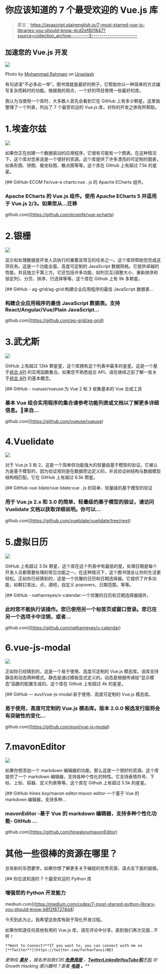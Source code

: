 # 你应该知道的 7 个最受欢迎的 Vue.js 库

> 原文：<https://javascript.plainenglish.io/7-most-starred-vue-js-libraries-you-should-know-dcd2ef801847?source=collection_archive---------3----------------------->

## 加速您的 Vue.js 开发

![](img/f36e5e65102e8c7371f42af48a1559ad.png)

Photo by [Mohammad Rahmani](https://unsplash.com/@afgprogrammer?utm_source=unsplash&utm_medium=referral&utm_content=creditCopyText) on [Unsplash](https://unsplash.com/s/photos/programmer?utm_source=unsplash&utm_medium=referral&utm_content=creditCopyText)

有句谚语“不必多此一举”。图书馆就是最好的例子。它帮助你以一种简单的方式编写复杂而耗时的功能。根据我的观点，一个好的项目使用一些最好的库。

我认为当使用一个库时，大多数人首先会看到它在 GitHub 上有多少颗星。这里我整理了一个列表，列出了 7 个最受欢迎的 Vue.js 库，对你的开发之旅有所帮助。

# 1.埃查尔兹

![](img/d4a6f9b11819ea3c5be29c71ae41c17e.png)

如果你正在创建一个数据驱动的应用程序，它很有可能有一个图表。在这种情况下，这个库对您来说是一个很好的资源。这个库提供了许多漂亮的可定制的图表，如条形图、饼图、极坐标图、散点图等等。这个库在 Github 上有超过 7.5k 的星星。

[](https://github.com/ecomfe/vue-echarts) [## GitHub-ECOM Fe/vue-e charts:vue . js 的 Apache ECharts 组件。

### Apache ECharts 的 Vue.js 组件。使用 Apache ECharts 5 并适用于 Vue.js 2/3。如果您从…迁移

github.com](https://github.com/ecomfe/vue-echarts) 

# 2.银栅

![](img/76c23139b2fbfe9b80e17610fdf2006f.png)

显示和处理数据是开发人员执行的重要且常见的任务之一。这个库将帮助您完成这项任务。这是一个功能全面、高度可定制的 JavaScript 数据网格。它提供卓越的性能，并且独立于第三方。它还包括许多功能，如列交互(调整大小、重新排序和锁定列)、分页、排序、行选择等等。这个库在 Github 上有 9k 多颗星。

[](https://github.com/ag-grid/ag-grid) [## GitHub - ag-grid/ag-grid:构建企业应用程序的最佳 JavaScript 数据表…

### 构建企业应用程序的最佳 JavaScript 数据表。支持 React/Angular/Vue/Plain JavaScript…

github.com](https://github.com/ag-grid/ag-grid) 

# 3.武尤斯

![](img/fe72292bd9d9a010a25bc5c0881e594f.png)

GitHub 上有超过 12kk 颗星星，这个库拥有这个列表中最多的星星。这是一个基于[组合 API](https://v3.vuejs.org/guide/composition-api-introduction.html) 的实用函数集合。如果您不熟悉组合 API，请在继续之前了解一些关于[组合 API](https://v3.vuejs.org/guide/composition-api-introduction.html) 的基本概念。

[](https://github.com/vueuse/vueuse) [## GitHub - vueuse/vueuse:为 Vue 2 和 3 收集基本的 Vue 合成工具

### 基本 Vue 组合实用程序的集合请参考功能列表或文档以了解更多详细信息。🎩来自…

github.com](https://github.com/vueuse/vueuse) 

# 4.Vuelidate

![](img/82c7257f558fdc7d8f0b748b92347465.png)

对于 Vue.js 3 和 2，这是一个简单但功能强大的轻量级基于模型的验证。它被认为是基于模型的，因为验证规则是在数据旁边定义的，并且验证树结构与数据模型结构相匹配。它在 GitHub 上有超过 6.5k 颗星。

[](https://github.com/vuelidate/vuelidate/tree/next) [## GitHub-vue lidate/vue lidate:vue . js 的简单、轻量级的基于模型的验证

### 用于 Vue.js 2.x 和 3.0 的简单、轻量级的基于模型的验证，请访问 Vuelidate 文档以获取详细说明。你可以…

github.com](https://github.com/vuelidate/vuelidate/tree/next) 

# 5.虚拟日历

![](img/36775c83ae1b3f6d5de93d8c9fe11efb.png)

GitHub 上有超过 3.5k 颗星，这个库在这个列表中有最低的星。处理日期是每个开发人员都需要处理的常见功能之一。在这种情况下，这个图书馆会让你的生活更轻松。正如你已经猜到的，这是一个优雅的日历和日期选择器。它提供了许多功能，如鞋钉突出，点，酒吧，自定义 popovers，日期范围，等等。

[](https://github.com/nathanreyes/v-calendar) [## GitHub - nathanreyes/v-calendar:一个优雅的日历和日期选择器插件。

### 此时您不能执行该操作。您已使用另一个标签页或窗口登录。您已在另一个选项卡中注销，或者…

github.com](https://github.com/nathanreyes/v-calendar) 

# 6.vue-js-modal

![](img/567315d9e31cb351a7a06431ba39394c.png)

正如你已经猜到的，这是一个易于使用、高度可定制的 Vue.js 模态库。该库支持静态和动态两种模式。静态是通过模板显式定义的。动态是根据传递给“显示模态”函数的配置生成的。这个库在 Github 上有超过 4k 的星星。

[](https://github.com/euvl/vue-js-modal) [## GitHub — euvl/vue-js-modal:易于使用、高度可定制的 Vue.js 模态库。

### 易于使用，高度可定制的 Vue.js 模态库。版本 2.0.0 候选发行版将会有突破性的变化…

github.com](https://github.com/euvl/vue-js-modal) 

# 7.mavonEditor

![](img/c6e28eb0ada8ed89608742da22726569.png)

如果你想添加一个 markdown 编辑器的功能，那么这是一个很好的资源。这个库提供了一个 markdown 编辑器，支持各种个性化的特性。它支持表情符号、下标、上标、容器、定义列表等等。这个库在 Github 上有超过 5.5k 的星星。

[](https://github.com/hinesboy/mavonEditor) [## GitHub-hines boy/mavon editor:mavon editor-一个基于 Vue 的 markdown 编辑器，支持多种…

### mavonEditor -基于 Vue 的 markdown 编辑器，支持多种个性化功能- GitHub …

github.com](https://github.com/hinesboy/mavonEditor) 

# 其他一些很棒的资源在哪里？

总有新的东西要学。如果你想了解更多关于编程的优秀资源，请点击下面的链接。

[](https://medium.com/codex/7-most-starred-python-library-you-should-know-b6f2f87274d4) [## 你应该知道的 7 个最受欢迎的 Python 库

### 增强您的 Python 开发能力

medium.com](https://medium.com/codex/7-most-starred-python-library-you-should-know-b6f2f87274d4) 

今天到此为止。我希望这些库有助于简化开发过程。

如果你知道任何其他有用的 Vue.js 库，请在评论中分享。直到我们再次见面…干杯！

```
**Want to Connect?**If you want to, you can connect with me on [**Twitter**](https://twitter.com/FarhanTanvirBD)
```

*更物在* [***素朴***](https://plainenglish.io/) *。报名参加我们的* [***免费周报***](http://newsletter.plainenglish.io/) *。*[***Twitter***](https://twitter.com/inPlainEngHQ)[***LinkedIn***](https://www.linkedin.com/company/inplainenglish/)*[***YouTube*****和**](https://www.youtube.com/channel/UCtipWUghju290NWcn8jhyAw)*[*不和*](https://discord.gg/GtDtUAvyhW) *对 Growth Hacking 感兴趣吗？查看* [***电路***](https://circuit.ooo/) ***。*****